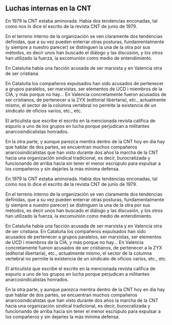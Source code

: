 ## Luchas internas en la CNT

En 1979 la CNT estaba aminorada. Había dos tendencias enconadas,
tal como nos lo dice el escrito de la revista CNT de junio de 1979.

En el terreno interno de la organización se ven claramente dos
tendencias definidas, que a su vez pueden enterrar otras posturas,
fundamentalmente (y siempre a nuestro parecer) se distinguen la una de
la otra por sus métodos, es decir unos han buscado el diálogo y las
discusión, y los otros han utilizado la fuerza, la excomunión como medio
de entendimiento.

En Cataluña había una facción acusada de ser marxista y en Valencia otra
de ser cristiana.

En Cataluña los compañeros expulsados han sido acusados de pertenecer a grupos paralelos, ser marxistas, ser elementos de UCD i miembros de la CIA, y más porque no hay... En Valencia concretamente fueron acusados de ser cristianos, de pertenecer a la ZYX (editorial libertaria), etc., actualmente mismo, el sector de la columna vertebral no permite la existencia de un sindicato de oficios varios, etc., etc.

El articulista que escribe el escrito en la mencionada revista califica
de espurio a uno de los grupos en lucha porque perjudican a militantes
anarcosindicalistas honrados.

En la otra parte, y aunque parezca mentira dentro de la CNT hoy en día
hay que hablar de dos partes, se encuentran muchos compañeros
anarcosindicalistas que han visto durante dos años la marcha de la CNT hacia una
organización sindical tradicional, es decir, burocratizada y funcionando de arriba
hacia sin tener el menor escrúpulo para expulsar a los compañeros y sin
dejarles la más mínima defensa.

En 1979 la CNT estaba aminorada. Había dos tendencias enconadas,
tal como nos lo dice el escrito de la revista CNT de junio de 1979. 

En el terreno interno de la organización se ven claramente dos
tendencias definidas, que a su vez pueden enterrar otras posturas,
fundamentalmente (y siempre a nuestro parecer) se distinguen la una de
la otra por sus métodos, es decir unos han buscado el diálogo y las
discusión, y los otros han utilizado la fuerza, la excomunión como medio
de entendimiento.

En Cataluña había una facción acusada de ser marxista y en Valencia otra de ser cristiana.  En Cataluña los compañeros expulsados han sido acusados de pertenecer
a grupos paralelos, ser marxistas, ser elementos de UCD i miembros de la
CIA, y más porque no hay... En Valencia concretamente fueron acusados de ser cristianos, de pertenecer a la ZYX (editorial libertaria), etc., actualmente mismo, el sector de la columna vertebral no permite la existencia de un sindicato de oficios
varios, etc., etc.

El articulista que escribe el escrito en la mencionada revista califica de espurio a uno de los grupos en lucha porque perjudican a militantes anarcosindicalistas honrados. 

En la otra parte, y aunque parezca mentira dentro de la CNT hoy en día hay que hablar de dos partes, se encuentran muchos compañeros anarcosindicalistas que han visto durante dos años la marcha de la CNT hacia una organización sindical tradicional, es decir, burocratizada y funcionando de arriba hacia sin tener el menor escrúpulo para expulsar a los compañeros y sin dejarles la más mínima defensa.
